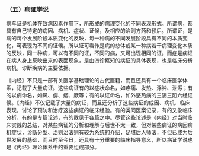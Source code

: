 ### （五）病证学说

病与证是机体在致病因素作用下，所形成的病理变化的不同表现形式。所谓病，都具有自己特定的病因、病机、症状、证候，及相应的治则方药和预后。所谓证，是病的每个发展阶段本质变化的反映，每一种病的不同发展阶段具有不同的本质变化，可表现为不同的证候。所以证可看作是病的总体或某一种病若干病理变化本质的反映，同一种病，可以有不同的证，不同的病，又可出现相同的证。而症是病证在病人身上反映出来的表面现象，是由四诊察知的病证的具体表现，也是临床分析病机，诊断疾病的主要依据。

《内经》不只是一部有关医学基础理论的古代医籍，而且还具有一个临床医学体系，记载了大量病证。这些病证有的以症状命名，如疼痛、发热、浮肿、泄泻；有的以病命名，如风、痹、痿、厥等；有的以证命名，如外感热病的三阴三阳六经证候。《内经》不仅记载了大量的病证，而且还分析了这些病证的成因、病机、临床表现，讨论了预防和治疗这些病证的临床经验。有的类同医案记录，有的又象临床分析，有的是专篇论述，有的散见于各篇之中。尽管这些论述是《内经》对当时临床实践的总结，对某些病证的分析和理解与后世不太一致，但对某些病证的病因病机症状，诊断分型、治则治法则有较为系统的介绍，足堪后人师法，不但已成为后世发展的基础，而且时至今日，还具有十分重要的临床指导意义，所以病证学说也是《内经》理论体系中的重要组成部分。


